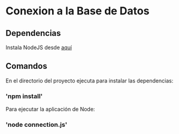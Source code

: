 # Conexion a la Base de Datos

## Dependencias
Instala NodeJS desde [aquí](https://nodejs.org/es/)

## Comandos

En el directorio del proyecto ejecuta para instalar las dependencias:
### 'npm install'

Para ejecutar la aplicación de Node:
### 'node connection.js'